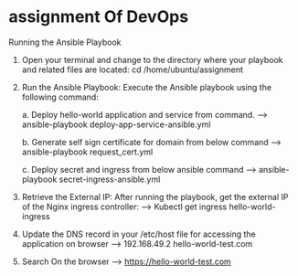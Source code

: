 # assignment Of DevOps

Running the Ansible Playbook
1. Open your terminal and change to the directory where your playbook and related files are located:
   cd /home/ubuntu/assignment

2. Run the Ansible Playbook: Execute the Ansible playbook using the following command:
    
    a. Deploy hello-world application and service from command.
        -->  ansible-playbook deploy-app-service-ansible.yml

    b. Generate self sign certificate for domain from below command
        -->  ansible-playbook request_cert.yml

    c. Deploy secret and ingress from below ansible command
       -->  ansible-playbook secret-ingress-ansible.yml

4. Retrieve the External IP: After running the playbook, get the external IP of the Nginx ingress controller:
       -->  Kubectl get ingress hello-world-ingress

5. Update the DNS record in your /etc/host file for accessing the application on browser
       --> 192.168.49.2 hello-world-test.com
   
6. Search On the browser
      --> https://hello-world-test.com
   

